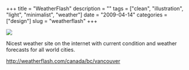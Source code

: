 +++
title = "WeatherFlash"
description = ""
tags = ["clean", "illustration", "light", "minimalist", "weather"]
date = "2009-04-14"
categories = ["design"]
slug = "weatherflash"
+++


 

  <div id="screens-thumbs" class="clearfix">
    <div class="txt-center" id="design-submission"><a href="http://weatherflash.com/canada/bc/vancouver"><img id='bluga-thumbnail-1566' class='bluga-thumbnail large' src='//media.konigi.com/bluga/
wt49e4bc6bb9d32.jpg'/></a></div>  
  </div>   
<p>Nicest weather site on the internet with current condition and weather forecasts for all world cities.</p>
<p><a href="http://weatherflash.com/canada/bc/vancouver">http://weatherflash.com/canada/bc/vancouver</a></p>




